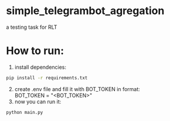 # simple_telegrambot_agregation
a testing task for RLT

# How to run:

1) install dependencies:
```bash
pip install -r requirements.txt
```
2) create .env file and fill it with BOT_TOKEN in format:  
BOT_TOKEN = "<BOT_TOKEN>"
3) now you can run it:  
```bash
python main.py
```

